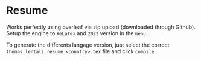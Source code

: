 # Resume

Works perfectly using overleaf via zip upload (downloaded through Github).  
Setup the engine to `XeLaTex` and `2022` version in the `menu`.

To generate the differents langage version, just select the correct `thomas_lentali_resume_<country>.tex` file and click `compile`.